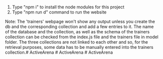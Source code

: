 1. Type "npm i" to install the node modules for this project
2. Type "npm run d" command to run the website

Note: The 'trainers' webpage won't show any output unless you create the db and the corresponding collection and add a few entries to it.
The name of the database and the collection, as well as the schema of the trainers collection can be checked from the index.js file and the trainers file in model folder.
The three collections are not linked to each other and so, for the retrieval purposes, some data has to be manually entered into the trainers collection.#   A c t i v e A r e n a  
 #   A c t i v e A r e n a  
 #   A c t i v e A r e n a  
 